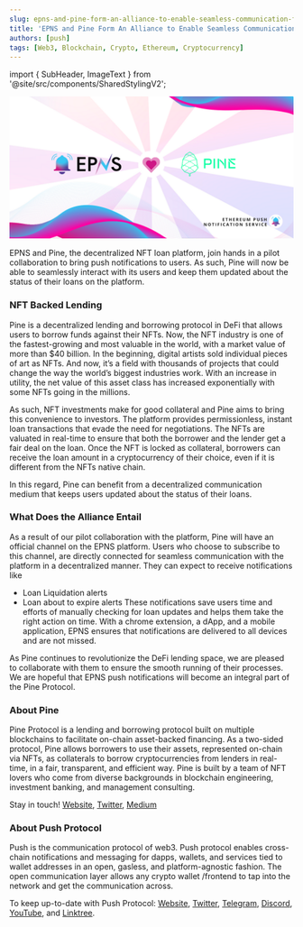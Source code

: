 ```yaml
---
slug: epns-and-pine-form-an-alliance-to-enable-seamless-communication-for-users
title: 'EPNS and Pine Form An Alliance to Enable Seamless Communication for Users'
authors: [push]
tags: [Web3, Blockchain, Crypto, Ethereum, Cryptocurrency]
---
```

import { SubHeader, ImageText } from '@site/src/components/SharedStylingV2';

![Docusaurus Image](./cover-image.png)

<!--truncate-->

EPNS and Pine, the decentralized NFT loan platform, join hands in a pilot collaboration to bring push notifications to users. As such, Pine will now be able to seamlessly interact with its users and keep them updated about the status of their loans on the platform.

### NFT Backed Lending
Pine is a decentralized lending and borrowing protocol in DeFi that allows users to borrow funds against their NFTs. Now, the NFT industry is one of the fastest-growing and most valuable in the world, with a market value of more than $40 billion. In the beginning, digital artists sold individual pieces of art as NFTs. And now, it’s a field with thousands of projects that could change the way the world’s biggest industries work. With an increase in utility, the net value of this asset class has increased exponentially with some NFTs going in the millions.

As such, NFT investments make for good collateral and Pine aims to bring this convenience to investors. The platform provides permissionless, instant loan transactions that evade the need for negotiations. The NFTs are valuated in real-time to ensure that both the borrower and the lender get a fair deal on the loan. Once the NFT is locked as collateral, borrowers can receive the loan amount in a cryptocurrency of their choice, even if it is different from the NFTs native chain.

In this regard, Pine can benefit from a decentralized communication medium that keeps users updated about the status of their loans.


### What Does the Alliance Entail
As a result of our pilot collaboration with the platform, Pine will have an official channel on the EPNS platform. Users who choose to subscribe to this channel, are directly connected for seamless communication with the platform in a decentralized manner. They can expect to receive notifications like

- Loan Liquidation alerts
- Loan about to expire alerts
These notifications save users time and efforts of manually checking for loan updates and helps them take the right action on time. With a chrome extension, a dApp, and a mobile application, EPNS ensures that notifications are delivered to all devices and are not missed.

As Pine continues to revolutionize the DeFi lending space, we are pleased to collaborate with them to ensure the smooth running of their processes. We are hopeful that EPNS push notifications will become an integral part of the Pine Protocol.

### About Pine

Pine Protocol is a lending and borrowing protocol built on multiple blockchains to facilitate on-chain asset-backed financing. As a two-sided protocol, Pine allows borrowers to use their assets, represented on-chain via NFTs, as collaterals to borrow cryptocurrencies from lenders in real-time, in a fair, transparent, and efficient way. Pine is built by a team of NFT lovers who come from diverse backgrounds in blockchain engineering, investment banking, and management consulting.

Stay in touch! [Website](https://pine.loans/), [Twitter](https://twitter.com/PineLoans), [Medium](https://medium.com/@PineLoans)


### About Push Protocol

Push is the communication protocol of web3. Push protocol enables cross-chain notifications and messaging for dapps, wallets, and services tied to wallet addresses in an open, gasless, and platform-agnostic fashion. The open communication layer allows any crypto wallet /frontend to tap into the network and get the communication across.

To keep up-to-date with Push Protocol: [Website](https://push.org/), [Twitter](https://twitter.com/pushprotocol), [Telegram](https://t.me/epnsproject), [Discord](https://discord.gg/pushprotocol), [YouTube](https://www.youtube.com/c/EthereumPushNotificationService), and [Linktree](https://linktr.ee/pushprotocol).

